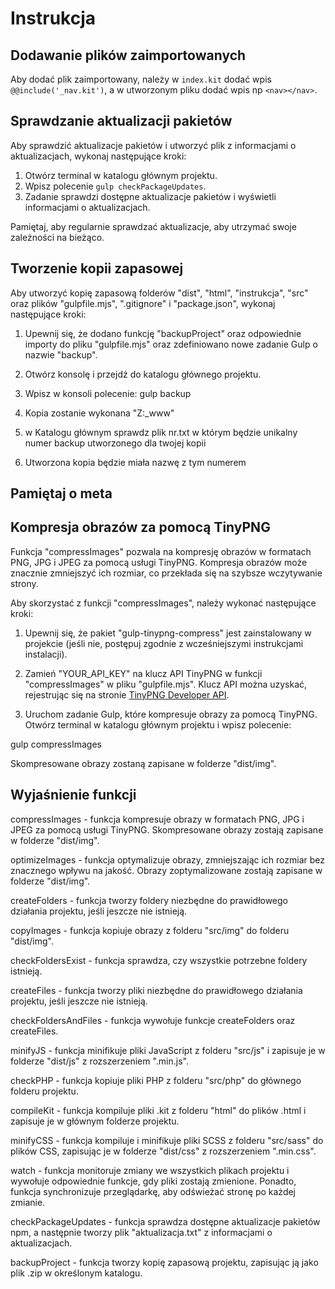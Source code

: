 # Instrukcja

  ## Dodawanie plików zaimportowanych

  Aby dodać plik zaimportowany, należy w `index.kit` dodać wpis `@@include('_nav.kit')`, a w utworzonym pliku dodać wpis np `<nav></nav>`.

  ## Sprawdzanie aktualizacji pakietów

  Aby sprawdzić aktualizacje pakietów i utworzyć plik z informacjami o aktualizacjach, wykonaj następujące kroki:

  1. Otwórz terminal w katalogu głównym projektu.
  2. Wpisz polecenie `gulp checkPackageUpdates`.
  3. Zadanie sprawdzi dostępne aktualizacje pakietów i wyświetli informacjami o aktualizacjach.

  Pamiętaj, aby regularnie sprawdzać aktualizacje, aby utrzymać swoje zależności na bieżąco.
  
 ## Tworzenie kopii zapasowej

Aby utworzyć kopię zapasową folderów "dist", "html", "instrukcja", "src" oraz plików "gulpfile.mjs", ".gitignore" i "package.json", wykonaj następujące kroki:

1. Upewnij się, że dodano funkcję "backupProject" oraz odpowiednie importy do pliku "gulpfile.mjs" oraz zdefiniowano nowe zadanie Gulp o nazwie "backup".

2. Otwórz konsolę i przejdź do katalogu głównego projektu.

3. Wpisz w konsoli polecenie: gulp backup

4. Kopia zostanie wykonana "Z:_www"
5. w Katalogu głównym sprawdz plik nr.txt w którym będzie unikalny numer backup utworzonego dla twojej kopii
6. Utworzona kopia będzie miała nazwę z tym numerem

## Pamiętaj o meta

<meta
      name="description"
      content="Jesteśmy młodym "
    />
    <meta
      name="keywords"
      content="tworzenie stron www... "
    />
    <meta name="robots" content="index, follow">
    <meta name="author" content="uroboros.online"></meta>

## Kompresja obrazów za pomocą TinyPNG

Funkcja "compressImages" pozwala na kompresję obrazów w formatach PNG, JPG i JPEG za pomocą usługi TinyPNG. Kompresja obrazów może znacznie zmniejszyć ich rozmiar, co przekłada się na szybsze wczytywanie strony.

Aby skorzystać z funkcji "compressImages", należy wykonać następujące kroki:

1. Upewnij się, że pakiet "gulp-tinypng-compress" jest zainstalowany w projekcie (jeśli nie, postępuj zgodnie z wcześniejszymi instrukcjami instalacji).

2. Zamień "YOUR_API_KEY" na klucz API TinyPNG w funkcji "compressImages" w pliku "gulpfile.mjs". Klucz API można uzyskać, rejestrując się na stronie [TinyPNG Developer API](https://tinypng.com/developers).

3. Uruchom zadanie Gulp, które kompresuje obrazy za pomocą TinyPNG. Otwórz terminal w katalogu głównym projektu i wpisz polecenie:

gulp compressImages


Skompresowane obrazy zostaną zapisane w folderze "dist/img".

## Wyjaśnienie funkcji

compressImages - funkcja kompresuje obrazy w formatach PNG, JPG i JPEG za pomocą usługi TinyPNG. Skompresowane obrazy zostają zapisane w folderze "dist/img".

optimizeImages - funkcja optymalizuje obrazy, zmniejszając ich rozmiar bez znacznego wpływu na jakość. Obrazy zoptymalizowane zostają zapisane w folderze "dist/img".

createFolders - funkcja tworzy foldery niezbędne do prawidłowego działania projektu, jeśli jeszcze nie istnieją.

copyImages - funkcja kopiuje obrazy z folderu "src/img" do folderu "dist/img".

checkFoldersExist - funkcja sprawdza, czy wszystkie potrzebne foldery istnieją.

createFiles - funkcja tworzy pliki niezbędne do prawidłowego działania projektu, jeśli jeszcze nie istnieją.

checkFoldersAndFiles - funkcja wywołuje funkcje createFolders oraz createFiles.

minifyJS - funkcja minifikuje pliki JavaScript z folderu "src/js" i zapisuje je w folderze "dist/js" z rozszerzeniem ".min.js".

checkPHP - funkcja kopiuje pliki PHP z folderu "src/php" do głównego folderu projektu.

compileKit - funkcja kompiluje pliki .kit z folderu "html" do plików .html i zapisuje je w głównym folderze projektu.

minifyCSS - funkcja kompiluje i minifikuje pliki SCSS z folderu "src/sass" do plików CSS, zapisując je w folderze "dist/css" z rozszerzeniem ".min.css".

watch - funkcja monitoruje zmiany we wszystkich plikach projektu i wywołuje odpowiednie funkcje, gdy pliki zostają zmienione. Ponadto, funkcja synchronizuje przeglądarkę, aby odświeżać stronę po każdej zmianie.

checkPackageUpdates - funkcja sprawdza dostępne aktualizacje pakietów npm, a następnie tworzy plik "aktualizacja.txt" z informacjami o aktualizacjach.

backupProject - funkcja tworzy kopię zapasową projektu, zapisując ją jako plik .zip w określonym katalogu.
   